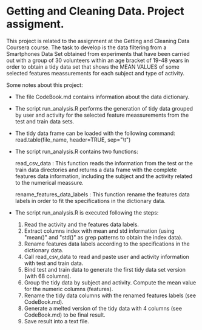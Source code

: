 Getting and Cleaning Data. Project assigment.
========================================================

This project is related to the assignment at the Getting and Cleaning Data Coursera course. The task to
develop is the data filtering from a Smartphones Data Set obtained from experiments that have been carried out with a group
of 30 volunteers within an age bracket of 19-48 years in order to obtain a tidy data set that shows the MEAN VALUES
of some selected features meassurements for each subject and type of activity.

Some notes about this project:

- The file CodeBook.md contains information about the data dictionary.

- The script run_analysis.R performs the generation of tidy data grouped by user and activity for the selected feature 
meassurements from the test and train data sets.

- The tidy data frame can be loaded with the following command: read.table(file_name,  header=TRUE, sep="\t") 

- The script run_analysis.R contains two functions:

  read_csv_data : 
  This function reads the information from the test or the train data directories and returns a data frame with 
  the complete features data information, including the subject and the activity related to the numerical meassure.
  
  rename_features_data_labels : 
  This function rename the features data labels in order to fit the specifications in the dictionary data.

- The script run_analysis.R  is executed following the steps:
  1. Read the activity and the features data labels.
  2. Extract columns index with mean and std information (using "mean()" and "std()" as grep patterns to obtain the index data).
  3. Rename features data labels according to the specifications in the dictionary data.
  4. Call read_csv_data to read and paste user and activity information with test and train data.
  5. Bind test and train data to generate the first tidy data set version (with 68 columns).
  6. Group the tidy data by subject and activity. Compute the mean value for the numeric columns (features).
  7. Rename the tidy data columns with the renamed features labels (see CodeBook.md).
  8. Generate a melted version  of the tidy data with 4 columns (see CodeBook.md) to be final result.
  9. Save result into a text file.
  
  
